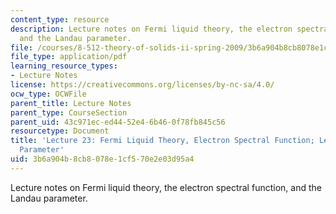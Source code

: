 ```yaml
---
content_type: resource
description: Lecture notes on Fermi liquid theory, the electron spectral function,
  and the Landau parameter.
file: /courses/8-512-theory-of-solids-ii-spring-2009/3b6a904b8cb8078e1cf570e2e03d95a4_MIT8_512s09_lec23_24.pdf
file_type: application/pdf
learning_resource_types:
- Lecture Notes
license: https://creativecommons.org/licenses/by-nc-sa/4.0/
ocw_type: OCWFile
parent_title: Lecture Notes
parent_type: CourseSection
parent_uid: 43c971ec-ed44-52e4-6b46-0f78fb845c56
resourcetype: Document
title: 'Lecture 23: Fermi Liquid Theory, Electron Spectral Function; Lecture 24: Landau
  Parameter'
uid: 3b6a904b-8cb8-078e-1cf5-70e2e03d95a4
---
```

Lecture notes on Fermi liquid theory, the electron spectral function, and the Landau parameter.